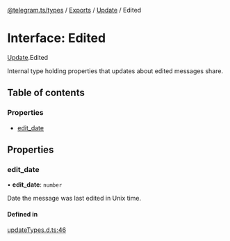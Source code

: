 [@telegram.ts/types](../README.md) / [Exports](../modules.md) / [Update](../modules/Update.md) / Edited

# Interface: Edited

[Update](../modules/Update.md).Edited

Internal type holding properties that updates about edited messages share.

## Table of contents

### Properties

- [edit\_date](Update.Edited.md#edit_date)

## Properties

### edit\_date

• **edit\_date**: `number`

Date the message was last edited in Unix time.

#### Defined in

[updateTypes.d.ts:46](https://github.com/telegramsjs/types/blob/d08200f/src/updateTypes.d.ts#L46)
